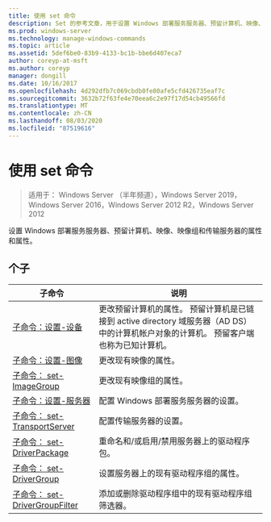 ```yaml
---
title: 使用 set 命令
description: Set 的参考文章，用于设置 Windows 部署服务服务器、预留计算机、映像、映像组和传输服务器的属性和属性。
ms.prod: windows-server
ms.technology: manage-windows-commands
ms.topic: article
ms.assetid: 5def6be0-83b9-4133-bc1b-bbe6d407eca7
author: coreyp-at-msft
ms.author: coreyp
manager: dongill
ms.date: 10/16/2017
ms.openlocfilehash: 4d292dfb7c069cbdb0fe80afe5cfd426735eaf7c
ms.sourcegitcommit: 3632b72f63fe4e70eea6c2e97f17d54cb49566fd
ms.translationtype: MT
ms.contentlocale: zh-CN
ms.lasthandoff: 08/03/2020
ms.locfileid: "87519616"
---
```

# <a name="using-the-set-command"></a>使用 set 命令

> 适用于： Windows Server （半年频道），Windows Server 2019，Windows Server 2016，Windows Server 2012 R2，Windows Server 2012

设置 Windows 部署服务服务器、预留计算机、映像、映像组和传输服务器的属性和属性。

## <a name="subcommands"></a>个子
|子命令|说明|
|-------|--------|
|[子命令：设置-设备](subcommand-set-device.md)|更改预留计算机的属性。 预留计算机是已链接到 active directory 域服务器（AD DS）中的计算机帐户对象的计算机。 预留客户端也称为已知计算机。|
|[子命令：设置-图像](subcommand-set-image.md)|更改现有映像的属性。|
|[子命令： set-ImageGroup](subcommand-set-imagegroup.md)|更改现有映像组的属性。|
|[子命令：设置-服务器](subcommand-set-server.md)|配置 Windows 部署服务服务器的设置。|
|[子命令： set-TransportServer](subcommand-set-transportserver.md)|配置传输服务器的设置。|
|[子命令： set-DriverPackage](subcommand-set-driverpackage.md)|重命名和/或启用/禁用服务器上的驱动程序包。|
|[子命令： set-DriverGroup](subcommand-set-drivergroup.md)|设置服务器上的现有驱动程序组的属性。|
|[子命令： set-DriverGroupFilter](subcommand-set-drivergroupfilter.md)|添加或删除驱动程序组中的现有驱动程序组筛选器。|
